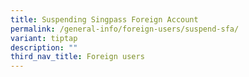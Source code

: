 ```yaml
---
title: Suspending Singpass Foreign Account
permalink: /general-info/foreign-users/suspend-sfa/
variant: tiptap
description: ""
third_nav_title: Foreign users
---
```

